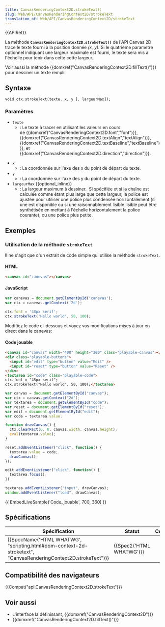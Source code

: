 ```yaml
---
title: CanvasRenderingContext2D.strokeText()
slug: Web/API/CanvasRenderingContext2D/strokeText
translation_of: Web/API/CanvasRenderingContext2D/strokeText
---
```

{{APIRef}}

La méthode **`CanvasRenderingContext2D.strokeText()`** de l'API Canvas 2D trace le texte fourni à la position donnée _(x, y)_. Si le quatrième paramètre optionnel indiquant une largeur maximale est fourni, le texte sera mis à l'échelle pour tenir dans cette cette largeur.

Voir aussi la méthode {{domxref("CanvasRenderingContext2D.fillText()")}} pour dessiner un texte rempli.

## Syntaxe

    void ctx.strokeText(texte, x, y [, largeurMax]);

### Paramètres

- `texte`
  - : Le texte à tracer en utilisant les valeurs en cours de {{domxref("CanvasRenderingContext2D.font","font")}}, {{domxref("CanvasRenderingContext2D.textAlign","textAlign")}}, {{domxref("CanvasRenderingContext2D.textBaseline","textBaseline")}}, et {{domxref("CanvasRenderingContext2D.direction","direction")}}.

<!---->

- `x`
  - : La coordonnée sur l'axe des x du point de départ du texte.
- `y`
  - : La coordonnée sur l'axe des y du point de départ du texte.
- `largeurMax` {{optional_inline}}
  - : La largeur maximum à dessiner.  Si spécifiée et si la chaîne est calculée comme étant plus large que cette largeur, la police est ajustée pour utiliser une police plus condensée horizontalement (si une est disponible ou si une raisonnablement lisible lisible peut être synthétisée en mettant à l'échelle horizontalement la police courante), ou une police plus petite.

## Exemples

### Utilisation de la méthode `strokeText`

Il ne s'agit que d'un extrait de code simple qui utilise la méthode `strokeText`.

#### HTML

```html
<canvas id="canevas"></canvas>
```

#### JavaScript

```js
var canevas = document.getElementById('canevas');
var ctx = canevas.getContext('2d');

ctx.font = '48px serif';
ctx.strokeText('Hello world', 50, 100);
```

Modifiez le code ci-dessous et voyez vos modifications mises à jour en direct dans le canevas:

#### Code jouable

```html hidden
<canvas id="canvas" width="400" height="200" class="playable-canvas"></canvas>
<div class="playable-buttons">
  <input id="edit" type="button" value="Edit" />
  <input id="reset" type="button" value="Reset" />
</div>
<textarea id="code" class="playable-code">
ctx.font = "48px serif";
ctx.strokeText("Hello world", 50, 100);</textarea>
```

```js hidden
var canvas = document.getElementById("canvas");
var ctx = canvas.getContext("2d");
var textarea = document.getElementById("code");
var reset = document.getElementById("reset");
var edit = document.getElementById("edit");
var code = textarea.value;

function drawCanvas() {
  ctx.clearRect(0, 0, canvas.width, canvas.height);
  eval(textarea.value);
}

reset.addEventListener("click", function() {
  textarea.value = code;
  drawCanvas();
});

edit.addEventListener("click", function() {
  textarea.focus();
})

textarea.addEventListener("input", drawCanvas);
window.addEventListener("load", drawCanvas);
```

{{ EmbedLiveSample('Code_jouable', 700, 360) }}

## Spécifications

| Spécification                                                                                                                                        | Statut                           | Commentaire |
| ---------------------------------------------------------------------------------------------------------------------------------------------------- | -------------------------------- | ----------- |
| {{SpecName('HTML WHATWG', "scripting.html#dom-context-2d-stroketext", "CanvasRenderingContext2D.strokeText")}} | {{Spec2('HTML WHATWG')}} |             |

## Compatibilité des navigateurs

{{Compat("api.CanvasRenderingContext2D.strokeText")}}

## Voir aussi

- L'interface la définissant, {{domxref("CanvasRenderingContext2D")}}
- {{domxref("CanvasRenderingContext2D.fillText()")}}
